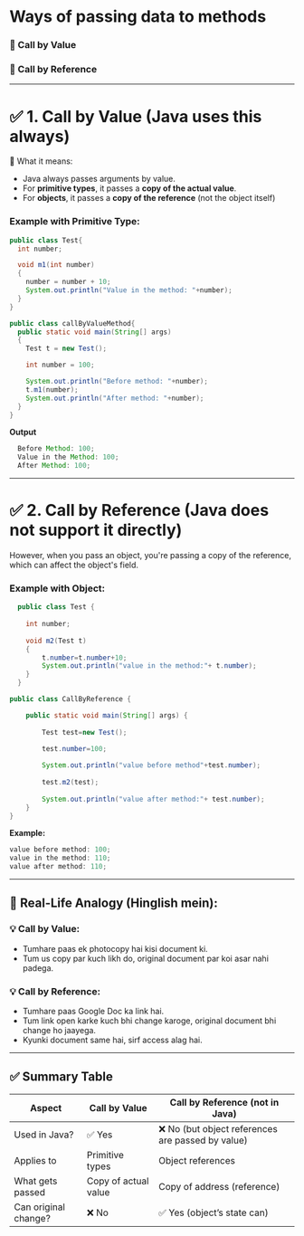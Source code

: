 # Ways of passing data to methods
### 🔸 Call by Value
### 🔸 Call by Reference

---

# ✅ 1. Call by Value (Java uses this always)

🔸 What it means:
  - Java always passes arguments by value.
  - For **primitive types**, it passes a **copy of the actual value**.
  - For **objects**, it passes a **copy of the reference** (not the object itself)

### Example with Primitive Type: 
```java
public class Test{
  int number;

  void m1(int number)
  {
    number = number + 10;
    System.out.println("Value in the method: "+number);
  }
}
```
```java
public class callByValueMethod{
  public static void main(String[] args)
  {
    Test t = new Test();

    int number = 100;

    System.out.println("Before method: "+number);
    t.m1(number);
    System.out.println("After method: "+number);
  }
}
```
**Output**
```java
  Before Method: 100;
  Value in the Method: 100;
  After Method: 100;
```
---

# ✅ 2. Call by Reference (Java does not support it directly)
However, when you pass an object, you're passing a copy of the reference, which can affect the object's field.

### Example with Object:
```java
  public class Test {
  
  	int number;
  	
  	void m2(Test t)
  	{
  		t.number=t.number+10;
  		System.out.println("value in the method:"+ t.number);
  	}
  }
```
```java
public class CallByReference {

	public static void main(String[] args) {
		
		Test test=new Test();
		
		test.number=100;

		System.out.println("value before method"+test.number);
		
		test.m2(test);
		
		System.out.println("value after method:"+ test.number);
	}
}
```
**Example:**
```java
value before method: 100;
value in the method: 110;
value after method: 110;
```

---

## 🔸 Real-Life Analogy (Hinglish mein):
### 💡 Call by Value:
- Tumhare paas ek photocopy hai kisi document ki.
- Tum us copy par kuch likh do, original document par koi asar nahi padega.

### 💡 Call by Reference:
- Tumhare paas Google Doc ka link hai.
- Tum link open karke kuch bhi change karoge, original document bhi change ho jaayega.
- Kyunki document same hai, sirf access alag hai.

---

## ✅ Summary Table
| Aspect               | Call by Value        | Call by Reference (not in Java)                  |
| -------------------- | -------------------- | ------------------------------------------------ |
| Used in Java?        | ✅ Yes                | ❌ No (but object references are passed by value) |
| Applies to           | Primitive types      | Object references                                |
| What gets passed     | Copy of actual value | Copy of address (reference)                      |
| Can original change? | ❌ No                 | ✅ Yes (object’s state can)                       |
